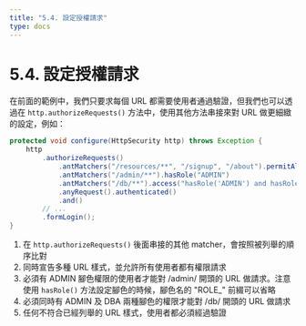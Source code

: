 ```yaml
---
title: "5.4. 設定授權請求"
type: docs
---
```


# 5.4. 設定授權請求

在前面的範例中，我們只要求每個 URL 都需要使用者通過驗證，但我們也可以透過在 `http.authorizeRequests()` 方法中，使用其他方法串接來對 URL 做更細緻的設定，例如：

```java
protected void configure(HttpSecurity http) throws Exception {
	http
		.authorizeRequests()                                                     // 1.
			.antMatchers("/resources/**", "/signup", "/about").permitAll()       // 2.
			.antMatchers("/admin/**").hasRole("ADMIN")                           // 3.
			.antMatchers("/db/**").access("hasRole('ADMIN') and hasRole('DBA')") // 4.
			.anyRequest().authenticated()                                        // 5.
			.and()
		// ...
		.formLogin();
}
```

1. 在 `http.authorizeRequests()` 後面串接的其他 matcher，會按照被列舉的順序比對
2. 同時宣告多種 URL 樣式，並允許所有使用者都有權限請求
3. 必須有 ADMIN 腳色權限的使用者才能對 /admin/ 開頭的 URL 做請求。注意使用 `hasRole()` 方法設定腳色的時候，腳色名的 "ROLE_" 前綴可以省略
4. 必須同時有 ADMIN 及 DBA 兩種腳色的權限才能對 /db/ 開頭的 URL 做請求
5. 任何不符合已經列舉的 URL 樣式，使用者都必須經過驗證